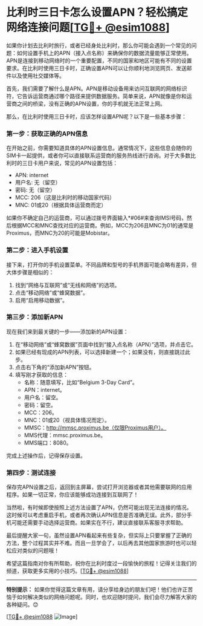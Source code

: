 # 比利时三日卡怎么设置APN？轻松搞定网络连接问题[[TG💪+ @esim1088](https://t.me/s/esim1088)]

如果你计划去比利时旅行，或者已经身处比利时，那么你可能会遇到一个常见的问题：如何设置手机上的APN（接入点名称）来确保你的数据流量能够正常使用。APN是连接到移动网络时的一个重要配置，不同的国家和地区可能有不同的设置要求。在比利时使用三日卡时，正确设置APN可以让你顺利地浏览网页、发送邮件以及使用社交媒体等。

首先，我们需要了解什么是APN。APN是移动设备用来访问互联网的网络标识符，它告诉运营商通过哪个路径来提供数据服务。简单来说，APN就像是你和运营商之间的桥梁，没有正确的APN设置，你的手机就无法正常上网。

那么，在比利时使用三日卡时，应该怎样设置APN呢？以下是一些基本步骤：

### 第一步：获取正确的APN信息

在开始之前，你需要知道具体的APN设置信息。通常情况下，这些信息会随你的SIM卡一起提供，或者你可以直接联系运营商的服务热线进行咨询。对于大多数比利时的三日卡用户来说，常见的APN设置包括：

- APN: internet
- 用户名: 无（留空）
- 密码: 无（留空）
- MCC: 206（这是比利时的移动国家代码）
- MNC: 01或20（根据具体运营商而定）

如果你不确定自己的运营商，可以通过拨号界面输入*#06#来查询IMSI号码，然后根据MCC和MNC查找对应的运营商。例如，MCC为206且MNC为01的通常是Proximus，而MNC为20的可能是Mobistar。

### 第二步：进入手机设置

接下来，打开你的手机设置菜单。不同品牌和型号的手机界面可能会略有差异，但大体步骤是相似的：

1. 找到“网络与互联网”或“无线和网络”的选项。
2. 点击“移动网络”或“蜂窝数据”。
3. 启用“启用移动数据”。

### 第三步：添加新APN

现在我们来到最关键的一步——添加新的APN设置：

1. 在“移动网络”或“蜂窝数据”页面中找到“接入点名称（APN）”选项，并点击它。
2. 如果已经有现成的APN列表，可以选择新建一个；如果没有，则直接跳过此步。
3. 点击右下角的“添加新APN”按钮。
4. 填写刚才获取的信息：
   - 名称：随意填写，比如“Belgium 3-Day Card”。
   - APN：internet。
   - 用户名：留空。
   - 密码：留空。
   - MCC：206。
   - MNC：01或20（视具体情况而定）。
   - MMSC：http://mmsc.proximus.be（仅限Proximus用户）。
   - MMS代理：mmsc.proximus.be。
   - MMS端口：8080。

完成上述操作后，记得保存设置。

### 第四步：测试连接

保存完APN设置之后，返回到主屏幕，尝试打开浏览器或者其他需要联网的应用程序。如果一切正常，你应该能够成功连接到互联网了！

当然啦，有时候即使按照上述方法设置了APN，仍然可能出现无法连接的情况。这时候可以考虑重启手机，或者再次确认APN信息是否准确无误。此外，部分手机可能还需要手动选择运营商。如果实在不行，建议直接联系客服寻求帮助。

最后提醒大家一句，虽然设置APN看起来有些复杂，但实际上只要掌握了正确的方法，整个过程其实并不难。而且一旦学会了，以后再去其他国家旅游时也可以轻松应对类似的问题哦！

希望这篇指南对你有所帮助，祝你在比利时度过一段愉快的旅程！记得关注我们的频道，获取更多实用的小技巧。[[TG💪+ @esim1088](https://t.me/s/esim1088)]

---

**特别提示：** 如果你觉得这篇文章有用，请分享给身边的朋友们吧！他们也许正苦恼于如何解决类似的网络问题呢。同时，也欢迎随时提问，我们会尽力解答大家的各种疑问。😊

[[TG💪+ @esim1088](https://t.me/s/esim1088) ![Image](https://i.postimg.cc/4NQfJmqS/Snipaste-2025-05-13-00-14-12.png)]